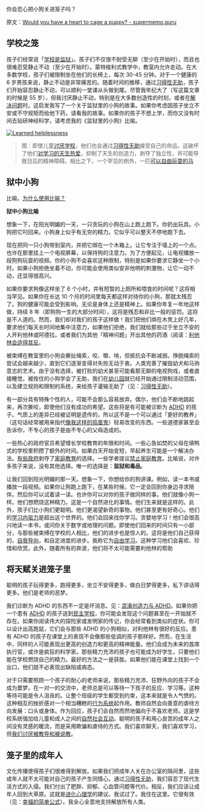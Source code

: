 你会忍心把小狗关进笼子吗？

原文：[Would you have a heart to cage a puppy? - supermemo.guru](https://supermemo.guru/wiki/Would_you_have_a_heart_to_cage_a_puppy%3F)

## 学校之笼

孩子们经常说「[学校是监狱](https://supermemo.guru/wiki/Gray:_School_is_prison)」。孩子们不仅很不耐受无聊（至少在开始时），而且也很难忍受静止不动（至少在开始时）。蒙特梭利式教学中，教室内允许走动。在大多数学校，孩子们被限制坐在他们的长椅上，每次 30-45 分钟。对于一个健康的 6 岁男孩来说，静止不动是非常痛苦的。随着时间的推移，通过[习得性无助](https://supermemo.guru/wiki/Learned_helplessness)，孩子们开始容忍静止不动，可以顺利一堂课从头做到尾。尽管我年纪大了（写这篇文章的时候是 55 岁），但我讨厌静止不动，特别是在大多数创造性的时刻，或者在[解决问题](https://supermemo.guru/wiki/How_to_solve_any_problem%3F)时。这启发我写了一个关于监狱里的小狗的故事。如果你考虑因孩子坐立不安或不守规矩而给他下药，请看我的故事。如果你的孩子不想上学，而你又没有时间去钻研神经科学，请考虑我的《监狱里的小狗》比喻。

[![Learned helplessness](https://supermemo.guru/images/thumb/c/c6/Learned_helplessness-_dogs_and_school_kids_accept_their_fate.jpg/200px-Learned_helplessness-_dogs_and_school_kids_accept_their_fate.jpg)](https://supermemo.guru/wiki/File:Learned_helplessness-_dogs_and_school_kids_accept_their_fate.jpg)

> 图：即使儿童[讨厌学校](https://supermemo.guru/wiki/Why_kids_hate_school)，他们也会通过[习得性无助](https://supermemo.guru/wiki/Learned_helplessness)接受自己的命运。这破坏了他们[对学习的天生热爱](https://supermemo.guru/wiki/Pleasure_of_learning)，抑制了天生的创造力，剥夺了独立性，并可能导致日后的精神障碍。相比之下，一个罕见的例外，一匹[可以自由玩耍的马](https://youtu.be/8FVqqQvYq88)

## 狱中小狗

比喻。[为什么使用比喻？](https://supermemo.guru/wiki/Why_use_metaphors%3F)

**狱中小狗比喻**

想象一下，在阳光明媚的一天，一只贪玩的小狗在山上跑上跑下。你扔出玩具。小狗把它叼回来。小狗身上似乎有无穷的精力。它似乎可以整天不停地跑下去。

现在把同一只小狗带到室内，并把它绑在一个木箱上。让它专注于墙上的一个点。也许在那里挂上一个电视屏幕，以保持狗的注意力。为了方便起见，让电视播放一段狗狗玩耍的视频。你的小狗不会喜欢这种限制，特别是如果你要求它静坐一个小时。如果小狗拒绝坐着不动，你可能会使用类似安非他明的刺激物，让它一动不动，还显得很高兴。

如果你要求狗像这样坐了 6 个小时，并有短暂的上厕所和喂食的时间呢？这将相当罕见。如果你在长达 10 个月的时间里每天都这样对待你的小狗，那就太残忍了。狗的健康可能会受到影响。无论是身体上还是精神上。如果你年复一年地这样做，持续 8 年（即狗狗一生的大部分时间），这将是残忍和非比一般的惩罚。这将是不人道的。然而，我们却对我们的孩子这样做！我们把他们绑在木凳上好几年，要求他们每天长时间地集中注意力，如果他们拒绝，我们就给那些过于坐立不安的人开利他林或阿德拉。或者我们为其他「精神问题」开出其他的药酒（阅读：[利他林会适得其反](https://supermemo.guru/wiki/Ritalin_will_backfire)。

被束缚在教室里的小狗会撕扯绳索，咬、嚼、啃，但抵抗会不断减弱。挣脱绳索的尝试会越来越少，直到它们逐渐变得对失败无动于衷。人类完善了摧毁幼犬和马驹意志的艺术。由于没有选择，被打败的幼犬甚至可能看那无聊的电视狗戏，或者直接睡觉。被拴住的小狗学会了无助，我们在[幼儿园](https://supermemo.guru/wiki/Daycare_misery)就已经开始通过限制活动范围，以及建立规则和限制的系统，来给孩子灌输无助了（见：[习得性无助](https://supermemo.guru/wiki/Learned_helplessness)）。

有一部分具有特殊个性的人，可能不会那么容易放弃。偶尔，他们会不断地跳起来，再次撕咬，即使他们没有成功的希望。这些将是有可能被诊断为 [ADHD](https://supermemo.guru/wiki/ADHD) 的孩子。气质上的差异已经被证明是遗传的，所以这不是一个可以通过「更好的教养」（这句话经常被用来指代[像我这样的捣蛋鬼](https://supermemo.guru/wiki/Socialization:_Personal_stories)）轻易改变的东西。一些道德家甚至会告诉你，不专心的孩子是由不专心的父母造成的。

一些热心的政府官员希望增长学校教育的年限和时间。一些心急如焚的父母在填鸭式的学校里积攒了额外的时间。如果白天开始变短，早起养生可能是一个解决办法。[有些政府](https://supermemo.guru/wiki/European_outcasts)剥夺了[家庭教育](https://supermemo.guru/wiki/Homeschooling)的选择。一些学者提议[禁止家庭教育](https://supermemo.guru/wiki/Ban_on_homeschooling)。比喻说，对许多孩子来说，没有其他选择。唯一的选择是：**监狱和毒品**。

让我们回到阳光明媚的那一天。想象一下，你想给你的狗讲课。例如，读一本书或播放一段视频。如果你让狗跑上跑下，在某些时候，它一定会回到你身边寻求陪伴。然后你可以试着读一读。也许你可以对你的孩子做同样的事。他们就像小狗一样。他们想燃烧这种精力。这是一个自然进化的事情。他们生来就是这样的。此外，孩子们比小狗们更聪明。他们更渴望新奇的事物。他们甚至更有好奇心。他们的[学习内驱力](https://supermemo.guru/wiki/Learn_drive)是超出这个世界的。他们会回来找你学习。贪婪地学习！他们会很高兴地读一本书，或问你关于数字或地理的问题。即使他们回来的时间只有一小部分，与那些被束缚在学校的人相比，他们的进步也是惊人的。这将是他们自己获得的，[自我导向](https://supermemo.guru/wiki/Self-directed_learning)，和自定进度的进步。我称它为[自由学习](https://supermemo.guru/wiki/Free_learning)。这种学习他们会喜欢、珍惜和欣赏。此外，随着所有的奔波，他们将不太可能需要利他林的帮助

## 将天赋关进笼子里

聪明的孩子玩得更多，跑得更多，坐立不安得更多，做白日梦得更多，私下讲话得更多。他们是老师的恶梦。

我们诊断为 ADHD 的东西不一定是坏消息。见：[混淆创造力与 ADHD](https://supermemo.guru/wiki/Confusing_creativity_with_ADHD)。如果你把一个患有 [ADHD](https://supermemo.guru/wiki/ADHD) 的孩子送到[民主学校](https://supermemo.guru/wiki/Democratic_school)，你可能会发现这个问题甚至在一开始就不存在。如果你阅读伟大的探险家或发明家的传记，你会经常看到类似的症状。你可以设计出高跑鼠，它们会与那些 ADHD 的小狗相似，对利他林有很好的反应。患有 ADHD 的孩子在课堂上的表现不会像那些低调的孩子那样好。然而，在生活中，同样的人可能表现出更高的创造力和更高的精神能量。他们会成为未来的首席执行官，或许是疯狂的科学家。那些精力充沛的孩子也可能成为好学生，只要他们能在学校燃烧自己的精力。最好的方法之一是获胜。如果他们能在课堂上找到一个出口，他们就不必表现出缺陷或病态。

对于只需要照顾一个孩子的耐心的老师来说，那些精力充沛、狂野外向的孩子不会成为噩梦。在一对一的交流中，老师总是可以等待一下孩子的反应、学习等。这种等待可能是令人沮丧的。让整个班级的学生都受到约束，这本来就是令人气愤的。这种相互的挫折感对一个相当糟糕的[行为系统](https://supermemo.guru/wiki/Behavioral_system)起作用。教师自然会向善意的虐待方向发展：口头或身体。作为回应，孩子们会自然而然地偏向于不喜欢老师。这是学校系统强加给儿童和成人之间的[自然社会互动](https://supermemo.guru/wiki/Social_groups_in_socialization)。聪明的孩子和用心良苦的成年人之间没有灵感的暖流，而是采用欺骗和虐待的方式。我们喜欢聊天，我们喜欢学习，但[我们讨厌被教导和被说教](https://supermemo.guru/wiki/Education_counteracts_evolution)。

## 笼子里的成年人

文化传播使得孩子们很难得到解放。如果我们把成年人关在办公室的隔间里，这些成年人就不太可能对自己的孩子产生同情心。通过[习得性无助](https://supermemo.guru/wiki/Learned_helplessness)，我们容忍了现代生活方式的入侵。我们付出了肥胖、抑郁、心血管问题等代价。相反，我们应该让成年人回到大草原。这就是[进化心理学](https://supermemo.guru/wiki/Evolution_in_the_office:_happy_productivity)的建议。我试过了。我住在这里。它很有效（见：[幸福的简单公式](https://supermemo.guru/wiki/Simple_formula_for_happiness)）。我全心全意地支持解放所有人类。